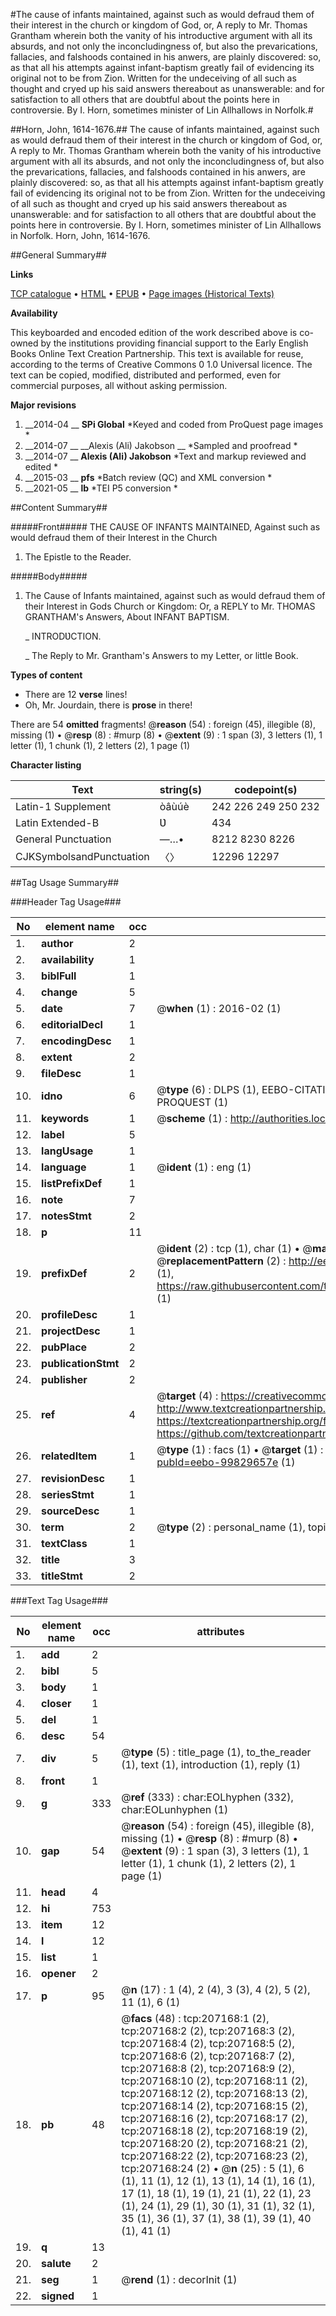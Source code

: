 #The cause of infants maintained, against such as would defraud them of their interest in the church or kingdom of God, or, A reply to Mr. Thomas Grantham wherein both the vanity of his introductive argument with all its absurds, and not only the inconcludingness of, but also the prevarications, fallacies, and falshoods contained in his anwers, are plainly discovered: so, as that all his attempts against infant-baptism greatly fail of evidencing its original not to be from Zion. Written for the undeceiving of all such as thought and cryed up his said answers thereabout as unanswerable: and for satisfaction to all others that are doubtful about the points here in controversie. By I. Horn, sometimes minister of Lin Allhallows in Norfolk.#

##Horn, John, 1614-1676.##
The cause of infants maintained, against such as would defraud them of their interest in the church or kingdom of God, or, A reply to Mr. Thomas Grantham wherein both the vanity of his introductive argument with all its absurds, and not only the inconcludingness of, but also the prevarications, fallacies, and falshoods contained in his anwers, are plainly discovered: so, as that all his attempts against infant-baptism greatly fail of evidencing its original not to be from Zion. Written for the undeceiving of all such as thought and cryed up his said answers thereabout as unanswerable: and for satisfaction to all others that are doubtful about the points here in controversie. By I. Horn, sometimes minister of Lin Allhallows in Norfolk.
Horn, John, 1614-1676.

##General Summary##

**Links**

[TCP catalogue](http://www.ota.ox.ac.uk/tcp/)  • 
[HTML](http://tei.it.ox.ac.uk/tcp/Texts-HTML/free/B24/B24312.html)  • 
[EPUB](http://tei.it.ox.ac.uk/tcp/Texts-EPUB/free/B24/B24312.epub) • 
[Page images (Historical Texts)](https://historicaltexts.jisc.ac.uk/eebo-99829657e)

**Availability**

This keyboarded and encoded edition of the work described above is co-owned by the
    institutions providing financial support to the Early English Books Online Text Creation
    Partnership. This text is available for reuse, according to the terms of  Creative Commons 0 1.0 Universal
    licence. The text can be copied, modified, distributed and performed, even for commercial
    purposes, all without asking permission.

**Major revisions**

1. __2014-04 __ __SPi Global__ *Keyed and coded from ProQuest page images *
1. __2014-07 __ __Alexis (Ali) Jakobson __ *Sampled and proofread *
1. __2014-07 __ __Alexis (Ali) Jakobson__ *Text and markup reviewed and edited *
1. __2015-03 __ __pfs__ *Batch review (QC) and XML conversion *
1. __2021-05 __ __lb__ *TEI P5 conversion *

##Content Summary##

#####Front#####
THE CAUSE OF INFANTS MAINTAINED, Against such as would defraud them of their Interest in the Church 
1. The Epistle to the Reader.

#####Body#####

1. The Cause of Infants maintained, against such as would defraud them of their Interest in Gods Church or Kingdom: Or, a REPLY to Mr. THOMAS GRANTHAM's Answers, About INFANT BAPTISM.

    _ INTRODƲCTION.

    _ The Reply to Mr. Grantham's Answers to my Letter, or little Book.

**Types of content**

  * There are 12 **verse** lines!
  * Oh, Mr. Jourdain, there is **prose** in there!

There are 54 **omitted** fragments! 
 @__reason__ (54) : foreign (45), illegible (8), missing (1)  •  @__resp__ (8) : #murp (8)  •  @__extent__ (9) : 1 span (3), 3 letters (1), 1 letter (1), 1 chunk (1), 2 letters (2), 1 page (1)

**Character listing**


|Text|string(s)|codepoint(s)|
|---|---|---|
|Latin-1 Supplement|òâùúè|242 226 249 250 232|
|Latin Extended-B|Ʋ|434|
|General Punctuation|—…•|8212 8230 8226|
|CJKSymbolsandPunctuation|〈〉|12296 12297|

##Tag Usage Summary##

###Header Tag Usage###

|No|element name|occ|attributes|
|---|---|---|---|
|1.|__author__|2||
|2.|__availability__|1||
|3.|__biblFull__|1||
|4.|__change__|5||
|5.|__date__|7| @__when__ (1) : 2016-02 (1)|
|6.|__editorialDecl__|1||
|7.|__encodingDesc__|1||
|8.|__extent__|2||
|9.|__fileDesc__|1||
|10.|__idno__|6| @__type__ (6) : DLPS (1), EEBO-CITATION (1), VID (1), EEBO-PROQUEST (1), STC (1), PROQUEST (1)|
|11.|__keywords__|1| @__scheme__ (1) : http://authorities.loc.gov/ (1)|
|12.|__label__|5||
|13.|__langUsage__|1||
|14.|__language__|1| @__ident__ (1) : eng (1)|
|15.|__listPrefixDef__|1||
|16.|__note__|7||
|17.|__notesStmt__|2||
|18.|__p__|11||
|19.|__prefixDef__|2| @__ident__ (2) : tcp (1), char (1)  •  @__matchPattern__ (2) : ([0-9\-]+):([0-9IVX]+) (1), (.+) (1)  •  @__replacementPattern__ (2) : http://eebo.chadwyck.com/downloadtiff?vid=$1&page=$2 (1), https://raw.githubusercontent.com/textcreationpartnership/Texts/master/tcpchars.xml#$1 (1)|
|20.|__profileDesc__|1||
|21.|__projectDesc__|1||
|22.|__pubPlace__|2||
|23.|__publicationStmt__|2||
|24.|__publisher__|2||
|25.|__ref__|4| @__target__ (4) : https://creativecommons.org/publicdomain/zero/1.0/ (1), http://www.textcreationpartnership.org/docs/. (1), https://textcreationpartnership.org/faq/#faq05 (1), https://github.com/textcreationpartnership (1)|
|26.|__relatedItem__|1| @__type__ (1) : facs (1)  •  @__target__ (1) : https://data.historicaltexts.jisc.ac.uk/view?pubId=eebo-99829657e (1)|
|27.|__revisionDesc__|1||
|28.|__seriesStmt__|1||
|29.|__sourceDesc__|1||
|30.|__term__|2| @__type__ (2) : personal_name (1), topical_term (1)|
|31.|__textClass__|1||
|32.|__title__|3||
|33.|__titleStmt__|2||


###Text Tag Usage###

|No|element name|occ|attributes|
|---|---|---|---|
|1.|__add__|2||
|2.|__bibl__|5||
|3.|__body__|1||
|4.|__closer__|1||
|5.|__del__|1||
|6.|__desc__|54||
|7.|__div__|5| @__type__ (5) : title_page (1), to_the_reader (1), text (1), introduction (1), reply (1)|
|8.|__front__|1||
|9.|__g__|333| @__ref__ (333) : char:EOLhyphen (332), char:EOLunhyphen (1)|
|10.|__gap__|54| @__reason__ (54) : foreign (45), illegible (8), missing (1)  •  @__resp__ (8) : #murp (8)  •  @__extent__ (9) : 1 span (3), 3 letters (1), 1 letter (1), 1 chunk (1), 2 letters (2), 1 page (1)|
|11.|__head__|4||
|12.|__hi__|753||
|13.|__item__|12||
|14.|__l__|12||
|15.|__list__|1||
|16.|__opener__|2||
|17.|__p__|95| @__n__ (17) : 1 (4), 2 (4), 3 (3), 4 (2), 5 (2), 11 (1), 6 (1)|
|18.|__pb__|48| @__facs__ (48) : tcp:207168:1 (2), tcp:207168:2 (2), tcp:207168:3 (2), tcp:207168:4 (2), tcp:207168:5 (2), tcp:207168:6 (2), tcp:207168:7 (2), tcp:207168:8 (2), tcp:207168:9 (2), tcp:207168:10 (2), tcp:207168:11 (2), tcp:207168:12 (2), tcp:207168:13 (2), tcp:207168:14 (2), tcp:207168:15 (2), tcp:207168:16 (2), tcp:207168:17 (2), tcp:207168:18 (2), tcp:207168:19 (2), tcp:207168:20 (2), tcp:207168:21 (2), tcp:207168:22 (2), tcp:207168:23 (2), tcp:207168:24 (2)  •  @__n__ (25) : 5 (1), 6 (1), 11 (1), 12 (1), 13 (1), 14 (1), 16 (1), 17 (1), 18 (1), 19 (1), 21 (1), 22 (1), 23 (1), 24 (1), 29 (1), 30 (1), 31 (1), 32 (1), 35 (1), 36 (1), 37 (1), 38 (1), 39 (1), 40 (1), 41 (1)|
|19.|__q__|13||
|20.|__salute__|2||
|21.|__seg__|1| @__rend__ (1) : decorInit (1)|
|22.|__signed__|1||
